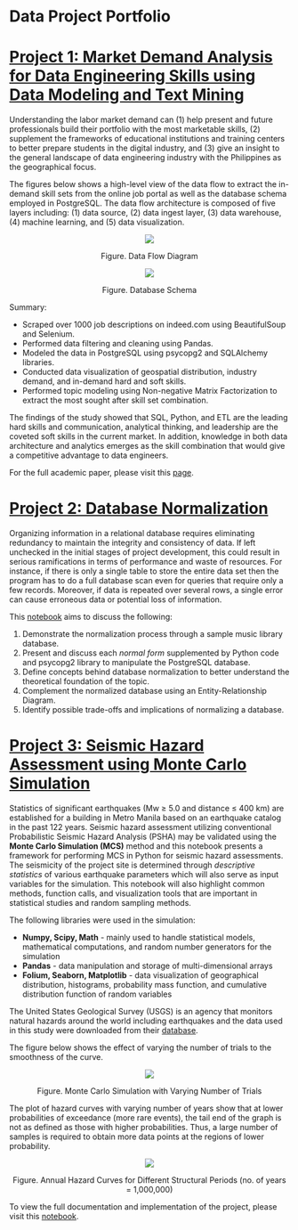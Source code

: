 # Data Project Portfolio

# [Project 1: Market Demand Analysis for Data Engineering Skills using Data Modeling and Text Mining](https://github.com/cpmalenab/market_demand_analysis_for_DE_skills)

Understanding the labor market demand can (1) help present and future professionals build their portfolio with the most marketable skills, (2) supplement the frameworks of educational institutions and training centers to better prepare students in the digital industry, and (3) give an insight to the general landscape of data engineering industry with the Philippines as the geographical focus.

The figures below shows a high-level view of the data flow to extract the in-demand skill sets from the online job portal as well as the database schema employed in PostgreSQL. The data flow architecture is composed of five layers including: (1) data source, (2) data ingest layer, (3) data warehouse, (4) machine learning, and (5) data visualization.

<p align="center">
  <img src="https://github.com/cpmalenab/market_demand_analysis_for_DE_skills/blob/main/images/Data%20Flow%20Diagram.jpg">
</p>
<p align="center">Figure. Data Flow Diagram</p>

<p align="center">
  <img src="https://github.com/cpmalenab/market_demand_analysis_for_DE_skills/blob/main/images/database%20schema.png">
</p>
<p align="center">Figure. Database Schema</p>

Summary:
* Scraped over 1000 job descriptions on indeed.com using BeautifulSoup and Selenium.
* Performed data filtering and cleaning using Pandas. 
* Modeled the data in PostgreSQL using psycopg2 and SQLAlchemy libraries.
* Conducted data visualization of geospatial distribution, industry demand, and in-demand hard and soft skills.
* Performed topic modeling using Non-negative Matrix Factorization to extract the most sought after skill set combination.

The findings of the study showed that SQL, Python, and ETL are the leading hard skills and communication, analytical thinking, and leadership are the coveted soft skills in the current market. In addition, knowledge in both data architecture and analytics emerges as the skill combination that would give a competitive advantage to data engineers.

For the full academic paper, please visit this [page](https://github.com/cpmalenab/market_demand_analysis_for_DE_skills/blob/main/final%20paper/Market%20Demand%20Analysis%20for%20Data%20Engineering%20Skills%20using%20Data%20Modeling%20and%20Text%20Mining.pdf).

# [Project 2: Database Normalization](https://github.com/cpmalenab/database_normalization)

Organizing information in a relational database requires eliminating redundancy to maintain the integrity and consistency of data. If left unchecked in the initial stages of project development, this could result in serious ramifications in terms of performance and waste of resources. For instance, if there is only a single table to store the entire data set then the program has to do a full database scan even for queries that require only a few records. Moreover, if data is repeated over several rows, a single error can cause erroneous data or potential loss of information.

This [notebook](https://nbviewer.org/github/cpmalenab/database_normalization/blob/main/Creating%20Normalized%20Tables.ipynb) aims to discuss the following:

1. Demonstrate the normalization process through a sample music library database.
2. Present and discuss each *normal form* supplemented by Python code and psycopg2 library to manipulate the PostgreSQL database.
3. Define concepts behind database normalization to better understand the theoretical foundation of the topic.
4. Complement the normalized database using an Entity-Relationship Diagram.
5. Identify possible trade-offs and implications of normalizing a database.

# [Project 3: Seismic Hazard Assessment using Monte Carlo Simulation](https://github.com/cpmalenab/seismic_hazard_assessment)

Statistics of significant earthquakes (Mw ≥ 5.0 and distance ≤ 400 km) are established for a building in Metro Manila based on an earthquake catalog in the past 122 years. Seismic hazard assessment utilizing conventional Probabilistic Seismic Hazard Analysis (PSHA) may be validated using the **Monte Carlo Simulation (MCS)** method and this notebook presents a framework for performing MCS in Python for seismic hazard assessments. The seismicity of the project site is determined through *descriptive statistics* of various earthquake parameters which will also serve as input variables for the simulation. This notebook will also highlight common methods, function calls, and visualization tools that are important in statistical studies and random sampling methods.

The following libraries were used in the simulation:

* **Numpy, Scipy, Math** - mainly used to handle statistical models, mathematical computations, and random number generators for the simulation
* **Pandas** - data manipulation and storage of multi-dimensional arrays
* **Folium, Seaborn, Matplotlib** - data visualization of geographical distribution, histograms, probability mass function, and cumulative distribution function of random variables

The United States Geological Survey (USGS) is an agency that monitors natural hazards around the world including earthquakes and the data used in this study were downloaded from their [database](https://earthquake.usgs.gov/earthquakes/).

The figure below shows the effect of varying the number of trials to the smoothness of the curve.

<p align="center">
  <img src="https://github.com/cpmalenab/seismic_hazard_assessment/blob/main/images/simulation.PNG">
</p>
<p align="center">Figure. Monte Carlo Simulation with Varying Number of Trials</p>

The plot of hazard curves with varying number of years show that at lower probabilities of exceedance (more rare events), the tail end of the graph is not as defined as those with higher probabilities. Thus, a large number of samples is required to obtain more data points at the regions of lower probability.

<p align="center">
  <img src="https://github.com/cpmalenab/seismic_hazard_assessment/blob/main/images/annual%20hazard%20curves%20for%20different%20periods.PNG">
</p>

<p align="center">Figure. Annual Hazard Curves for Different Structural Periods (no. of years = 1,000,000)</p>

To view the full documentation and implementation of the project, please visit this [notebook](https://nbviewer.org/github/cpmalenab/seismic_hazard_assessment/blob/main/Seismic%20Hazard%20Assesment%20using%20Monte%20Carlo%20Simulation.ipynb).
